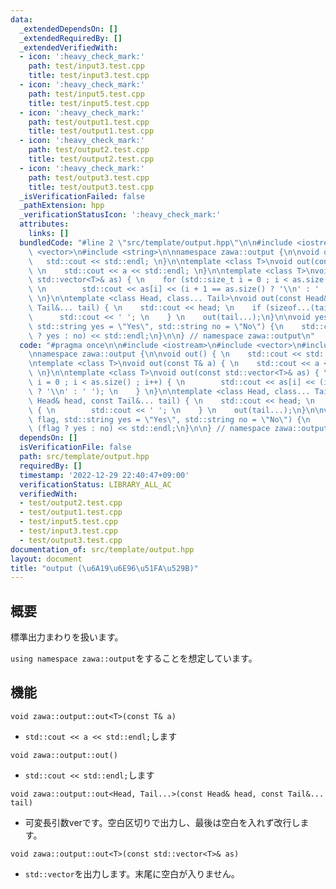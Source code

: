 ```yaml
---
data:
  _extendedDependsOn: []
  _extendedRequiredBy: []
  _extendedVerifiedWith:
  - icon: ':heavy_check_mark:'
    path: test/input3.test.cpp
    title: test/input3.test.cpp
  - icon: ':heavy_check_mark:'
    path: test/input5.test.cpp
    title: test/input5.test.cpp
  - icon: ':heavy_check_mark:'
    path: test/output1.test.cpp
    title: test/output1.test.cpp
  - icon: ':heavy_check_mark:'
    path: test/output2.test.cpp
    title: test/output2.test.cpp
  - icon: ':heavy_check_mark:'
    path: test/output3.test.cpp
    title: test/output3.test.cpp
  _isVerificationFailed: false
  _pathExtension: hpp
  _verificationStatusIcon: ':heavy_check_mark:'
  attributes:
    links: []
  bundledCode: "#line 2 \"src/template/output.hpp\"\n\n#include <iostream>\n#include\
    \ <vector>\n#include <string>\n\nnamespace zawa::output {\n\nvoid out() { \n \
    \   std::cout << std::endl; \n}\n\ntemplate <class T>\nvoid out(const T& a) {\
    \ \n    std::cout << a << std::endl; \n}\n\ntemplate <class T>\nvoid out(const\
    \ std::vector<T>& as) { \n    for (std::size_t i = 0 ; i < as.size() ; i++) {\
    \ \n        std::cout << as[i] << (i + 1 == as.size() ? '\\n' : ' '); \n    }\
    \ \n}\n\ntemplate <class Head, class... Tail>\nvoid out(const Head& head, const\
    \ Tail&... tail) { \n    std::cout << head; \n    if (sizeof...(tail)) { \n  \
    \      std::cout << ' '; \n    } \n    out(tail...);\n}\n\nvoid yesno(bool flag,\
    \ std::string yes = \"Yes\", std::string no = \"No\") {\n    std::cout << (flag\
    \ ? yes : no) << std::endl;\n}\n\n} // namespace zawa::output\n"
  code: "#pragma once\n\n#include <iostream>\n#include <vector>\n#include <string>\n\
    \nnamespace zawa::output {\n\nvoid out() { \n    std::cout << std::endl; \n}\n\
    \ntemplate <class T>\nvoid out(const T& a) { \n    std::cout << a << std::endl;\
    \ \n}\n\ntemplate <class T>\nvoid out(const std::vector<T>& as) { \n    for (std::size_t\
    \ i = 0 ; i < as.size() ; i++) { \n        std::cout << as[i] << (i + 1 == as.size()\
    \ ? '\\n' : ' '); \n    } \n}\n\ntemplate <class Head, class... Tail>\nvoid out(const\
    \ Head& head, const Tail&... tail) { \n    std::cout << head; \n    if (sizeof...(tail))\
    \ { \n        std::cout << ' '; \n    } \n    out(tail...);\n}\n\nvoid yesno(bool\
    \ flag, std::string yes = \"Yes\", std::string no = \"No\") {\n    std::cout <<\
    \ (flag ? yes : no) << std::endl;\n}\n\n} // namespace zawa::output\n"
  dependsOn: []
  isVerificationFile: false
  path: src/template/output.hpp
  requiredBy: []
  timestamp: '2022-12-29 22:40:47+09:00'
  verificationStatus: LIBRARY_ALL_AC
  verifiedWith:
  - test/output2.test.cpp
  - test/output1.test.cpp
  - test/input5.test.cpp
  - test/input3.test.cpp
  - test/output3.test.cpp
documentation_of: src/template/output.hpp
layout: document
title: "output (\u6A19\u6E96\u51FA\u529B)"
---
```


## 概要

標準出力まわりを扱います。

`using namespace zawa::output`をすることを想定しています。

## 機能

`void zawa::output::out<T>(const T& a)`
- `std::cout << a << std::endl;`します

`void zawa::output::out()`
- `std::cout << std::endl;`します

`void zawa::output::out<Head, Tail...>(const Head& head, const Tail&... tail)`
- 可変長引数verです。空白区切りで出力し、最後は空白を入れず改行します。

`void zawa::output::out<T>(const std::vector<T>& as)`
- `std::vector`を出力します。末尾に空白が入りません。
